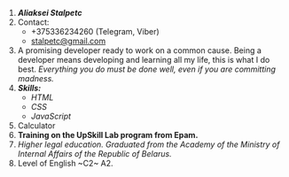 1. ***Aliaksei Stalpetc***
2. Contact:
    - +375336234260 (Telegram, Viber)
    - stalpetc@gmail.com
3. A promising developer ready to work on a common cause. Being a developer means developing and learning all my life, this is what I do best.
*Everything you do must be done well, even if you are committing madness.*
4. ***Skills:*** 
      - *HTML* 
      - *CSS* 
      - *JavaScript*
5. Calculator
6. **Training on the UpSkill Lab program from Epam.**
7. *Higher legal education. Graduated from the Academy of the Ministry of Internal Affairs of the Republic of Belarus.*
8. Level of English ~C2~ A2.
